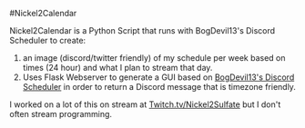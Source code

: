 #Nickel2Calendar

Nickel2Calendar is a Python Script that runs with BogDevil13's Discord Scheduler to create:

1. an image (discord/twitter friendly) of my schedule per week based on times (24 hour) and what I plan to stream that day.
2. Uses Flask Webserver to generate a GUI based on [BogDevil13's Discord Scheduler](https://discord-schedule-generator.netlify.app/) in order to return a Discord message that is timezone friendly.

I worked on a lot of this on stream at [Twitch.tv/Nickel2Sulfate](https://twitch.tv/Nickel2Sulfate) but I don't often stream programming. 
